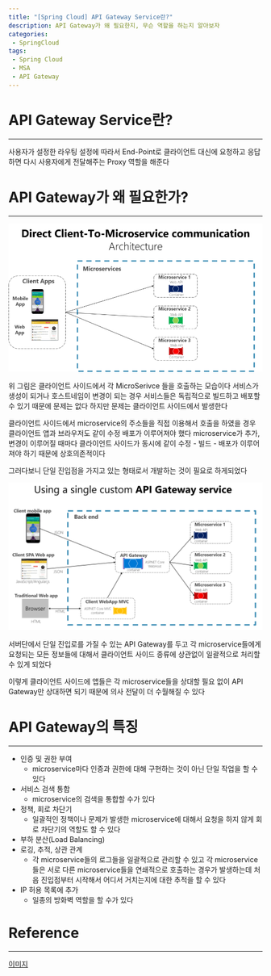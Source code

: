 ```yaml
---
title: "[Spring Cloud] API Gateway Service란?"
description: API Gateway가 왜 필요한지, 무슨 역할을 하는지 알아보자
categories:
 - SpringCloud
tags:
 - Spring Cloud
 - MSA
 - API Gateway
---
```


# API Gateway Service란?

<hr>

사용자가 설정한 라우팅 설정에 따라서  End-Point로 클라이언트 대신에 요청하고 응답하면 다시 사용자에게 전달해주는 Proxy 역할을 해준다

# API Gateway가 왜 필요한가?

<hr>

![apiGateway_architecture](/assets/postImages/ApiGatewayConcept/apiGateway_architecture.png)

위 그림은 클라이언트 사이드에서 각 MicroSerivce 들을 호출하는 모습이다 서비스가 생성이 되거나 호스트네임이 변경이 되는 경우 서비스들은 독립적으로 빌드하고 배포할 수 있기 때문에 문제는 없다 하지만 문제는 클라이언트 사이드에서 발생한다

클라이언트 사이드에서 microservice의 주소들을 직접 이용해서 호출을 하였을 경우 클라이언트 앱과 브라우저도 같이 수정 배포가 이루어져야 했다 microservice가 추가, 변경이 이루어질 때마다 클라이언트 사이드가 동시에 같이 수정 - 빌드 - 배포가 이루어져야 하기 때문에 상호의존적이다

그러다보니 단일 진입점을 가지고 있는 형태로서 개발하는 것이 필요로 하게되었다

![apiGateway_architecture2](/assets/postImages/ApiGatewayConcept/apiGateway_architecture2.png)

서버단에서 단일 진입로를 가질 수 있는 API Gateway를 두고 각 microservice들에게 요청되는 모든 정보들에 대해서 클라이언트 사이드 종류에 상관없이 일괄적으로 처리할 수 있게 되었다

이렇게 클라이언트 사이드에 앱들은 각 microservice들을 상대할 필요 없이 API Gateway만 상대하면 되기 때문에 의사 전달이 더 수월해질 수 있다

# API Gateway의 특징

<hr>

- 인증 및 권한 부여
  - microservice마다 인증과 권한에 대해 구현하는 것이 아닌 단일 작업을 할 수 있다
- 서비스 검색 통합
  - microservice의 검색을 통합할 수가 있다
- 정책, 회로 차단기
  - 일괄적인 정책이나 문제가 발생한 microservice에 대해서 요청을 하지 않게 회로 차단기의 역할도 할 수 있다
- 부하 분산(Load Balancing)
- 로깅, 추적, 상관 관계
  - 각 microservice들의 로그들을 일괄적으로 관리할 수 있고 각 microservice 들은 서로 다른 microservice들을 연쇄적으로 호출하는 경우가 발생하는데 처음 진입점부터 시작해서 어디서 거치는지에 대한 추적을 할 수 있다
- IP 허용 목록에 추가
  - 일종의 방화벽 역할을 할 수가 있다

# Reference

<hr>

[이미지](https://docs.microsoft.com/ko-kr/dotnet/architecture/microservices/architect-microservice-container-applications/direct-client-to-microservice-communication-versus-the-api-gateway-pattern)
